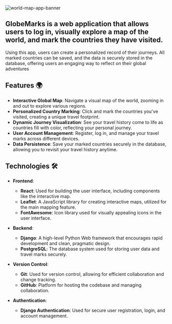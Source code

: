 ![world-map-app-banner](https://github.com/otahina/World-Map/assets/108225969/f7be9597-2189-44b9-a507-14b1c07bca64)

## GlobeMarks is a web application that allows users to log in, visually explore a map of the world, and mark the countries they have visited.
Using this app, users can create a personalized record of their journeys. All marked countries can be saved, and the data is securely stored in the database, offering users an engaging way to reflect on their global adventures

## Features 🌍

* **Interactive Global Map**: Navigate a visual map of the world, zooming in and out to explore various regions.
* **Personalized Country Marking**: Click and mark the countries you've visited, creating a unique travel footprint.
* **Dynamic Journey Visualization**: See your travel history come to life as countries fill with color, reflecting your personal journey.
* **User Account Management**: Register, log in, and manage your travel marks across different devices.
* **Data Persistence**: Save your marked countries securely in the database, allowing you to revisit your travel history anytime.

## Technologies 🛠️

* **Frontend**:
  * **React**: Used for building the user interface, including components like the interactive map.
  * **Leaflet**: A JavaScript library for creating interactive maps, utilized for the main mapping feature.
  * **FontAwesome**: Icon library used for visually appealing icons in the user interface.

* **Backend**:
  * **Django**: A high-level Python Web framework that encourages rapid development and clean, pragmatic design.
  * **PostgreSQL**: The database system used for storing user data and travel marks securely.

* **Version Control**:
  * **Git**: Used for version control, allowing for efficient collaboration and change tracking.
  * **GitHub**: Platform for hosting the codebase and managing collaboration.

* **Authentication**:
  * **Django Authentication**: Used for secure user registration, login, and account management.



